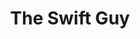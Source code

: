---
title: The Swift Guy
titleTemplate: Learn SwiftUI and UIKit
layout: home

hero:
  name: The Swift Guy
  text: Learn SwiftUI and UIKit.
  tagline: Develop Applications without any difficulty.
  image:
    src: /logo.svg
    alt: The Swift Guy Logo
  actions:
    - theme: brand
      text: Blog
      link: /blog
    - theme: brand
      text: SwiftUI
      link: /swiftui/swiftui-resources
    - theme: alt
      text: GitHub
      link: https://github.com/swiftcodehub/theswiftguy
    - theme: alt
      text: Leetcode
      link: /leetcode

features:
  - icon: 🔍
    title: Swift
    details: Swift is a powerful and intuitive programming language developed by Apple, designed for building apps on iOS, macOS, watchOS, and tvOS platforms.
  - icon: 🧑‍💻
    title: SwiftUI
    details: SwiftUI is a declarative UI framework also developed by Apple, allowing developers to create user interfaces for their apps using a simple and efficient syntax.
  - icon: 📱
    title: UIKit
    details: UIKit is a framework by Apple for building user interfaces in iOS applications using a set of components and APIs, traditionally used before the introduction of SwiftUI.
---